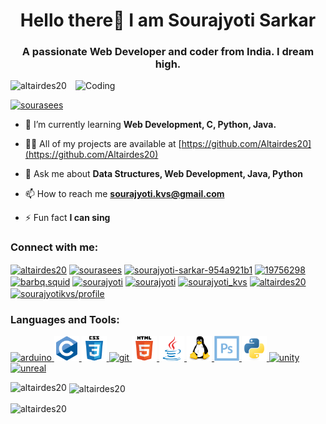 <h1 align="center">Hello there👋 I am Sourajyoti Sarkar</h1>
<h3 align="center">A passionate Web Developer and coder from India. I dream high.</h3>
<img align="right" alt="Coding" width="400" src="https://camo.githubusercontent.com/40165a147c3dcea0fa1db780bb533fc5f98546ccfb9d5d05ddb2f429277f5348/68747470733a2f2f616e616c7974696373696e6469616d61672e636f6d2f77702d636f6e74656e742f75706c6f6164732f323031382f31322f646576656c6f7065722d6472696262626c652e676966">

<p align="left"> <img src="https://komarev.com/ghpvc/?username=altairdes20&label=Profile%20views&color=0e75b6&style=flat" alt="altairdes20" /> </p>

<p align="left"> <a href="https://twitter.com/sourasees" target="blank"><img src="https://img.shields.io/twitter/follow/sourasees?logo=twitter&style=for-the-badge" alt="sourasees" /></a> </p>

- 🌱 I’m currently learning **Web Development, C, Python, Java.**

- 👨‍💻 All of my projects are available at [https://github.com/Altairdes20](https://github.com/Altairdes20)

- 💬 Ask me about **Data Structures, Web Development, Java, Python**

- 📫 How to reach me **sourajyoti.kvs@gmail.com**

- ⚡ Fun fact **I can sing**

<h3 align="left">Connect with me:</h3>
<p align="left">
<a href="https://dev.to/altairdes20" target="blank"><img align="center" src="https://raw.githubusercontent.com/rahuldkjain/github-profile-readme-generator/master/src/images/icons/Social/devto.svg" alt="altairdes20" height="30" width="40" /></a>
<a href="https://twitter.com/sourasees" target="blank"><img align="center" src="https://raw.githubusercontent.com/rahuldkjain/github-profile-readme-generator/master/src/images/icons/Social/twitter.svg" alt="sourasees" height="30" width="40" /></a>
<a href="https://linkedin.com/in/sourajyoti-sarkar-954a921b1" target="blank"><img align="center" src="https://raw.githubusercontent.com/rahuldkjain/github-profile-readme-generator/master/src/images/icons/Social/linked-in-alt.svg" alt="sourajyoti-sarkar-954a921b1" height="30" width="40" /></a>
<a href="https://stackoverflow.com/users/19756298" target="blank"><img align="center" src="https://raw.githubusercontent.com/rahuldkjain/github-profile-readme-generator/master/src/images/icons/Social/stack-overflow.svg" alt="19756298" height="30" width="40" /></a>
<a href="https://instagram.com/barbq.squid" target="blank"><img align="center" src="https://raw.githubusercontent.com/rahuldkjain/github-profile-readme-generator/master/src/images/icons/Social/instagram.svg" alt="barbq.squid" height="30" width="40" /></a>
<a href="https://dribbble.com/sourajyoti" target="blank"><img align="center" src="https://raw.githubusercontent.com/rahuldkjain/github-profile-readme-generator/master/src/images/icons/Social/dribbble.svg" alt="sourajyoti" height="30" width="40" /></a>
<a href="https://www.codechef.com/users/sourajyoti" target="blank"><img align="center" src="https://cdn.jsdelivr.net/npm/simple-icons@3.1.0/icons/codechef.svg" alt="sourajyoti" height="30" width="40" /></a>
<a href="https://www.hackerrank.com/sourajyoti_kvs" target="blank"><img align="center" src="https://raw.githubusercontent.com/rahuldkjain/github-profile-readme-generator/master/src/images/icons/Social/hackerrank.svg" alt="sourajyoti_kvs" height="30" width="40" /></a>
<a href="https://www.leetcode.com/altairdes20" target="blank"><img align="center" src="https://raw.githubusercontent.com/rahuldkjain/github-profile-readme-generator/master/src/images/icons/Social/leet-code.svg" alt="altairdes20" height="30" width="40" /></a>
<a href="https://auth.geeksforgeeks.org/user/sourajyotikvs/profile" target="blank"><img align="center" src="https://raw.githubusercontent.com/rahuldkjain/github-profile-readme-generator/master/src/images/icons/Social/geeks-for-geeks.svg" alt="sourajyotikvs/profile" height="30" width="40" /></a>
</p>

<h3 align="left">Languages and Tools:</h3>
<p align="left"> <a href="https://www.arduino.cc/" target="_blank" rel="noreferrer"> <img src="https://cdn.worldvectorlogo.com/logos/arduino-1.svg" alt="arduino" width="40" height="40"/> </a> <a href="https://www.cprogramming.com/" target="_blank" rel="noreferrer"> <img src="https://raw.githubusercontent.com/devicons/devicon/master/icons/c/c-original.svg" alt="c" width="40" height="40"/> </a> <a href="https://www.w3schools.com/css/" target="_blank" rel="noreferrer"> <img src="https://raw.githubusercontent.com/devicons/devicon/master/icons/css3/css3-original-wordmark.svg" alt="css3" width="40" height="40"/> </a> <a href="https://git-scm.com/" target="_blank" rel="noreferrer"> <img src="https://www.vectorlogo.zone/logos/git-scm/git-scm-icon.svg" alt="git" width="40" height="40"/> </a> <a href="https://www.w3.org/html/" target="_blank" rel="noreferrer"> <img src="https://raw.githubusercontent.com/devicons/devicon/master/icons/html5/html5-original-wordmark.svg" alt="html5" width="40" height="40"/> </a> <a href="https://www.java.com" target="_blank" rel="noreferrer"> <img src="https://raw.githubusercontent.com/devicons/devicon/master/icons/java/java-original.svg" alt="java" width="40" height="40"/> </a> <a href="https://www.linux.org/" target="_blank" rel="noreferrer"> <img src="https://raw.githubusercontent.com/devicons/devicon/master/icons/linux/linux-original.svg" alt="linux" width="40" height="40"/> </a> <a href="https://www.photoshop.com/en" target="_blank" rel="noreferrer"> <img src="https://raw.githubusercontent.com/devicons/devicon/master/icons/photoshop/photoshop-line.svg" alt="photoshop" width="40" height="40"/> </a> <a href="https://www.python.org" target="_blank" rel="noreferrer"> <img src="https://raw.githubusercontent.com/devicons/devicon/master/icons/python/python-original.svg" alt="python" width="40" height="40"/> </a> <a href="https://unity.com/" target="_blank" rel="noreferrer"> <img src="https://www.vectorlogo.zone/logos/unity3d/unity3d-icon.svg" alt="unity" width="40" height="40"/> </a> <a href="https://unrealengine.com/" target="_blank" rel="noreferrer"> <img src="https://raw.githubusercontent.com/kenangundogan/fontisto/036b7eca71aab1bef8e6a0518f7329f13ed62f6b/icons/svg/brand/unreal-engine.svg" alt="unreal" width="40" height="40"/> </a> </p>

<p><img align="left" src="https://github-readme-stats.vercel.app/api/top-langs?username=altairdes20&show_icons=true&locale=en&layout=compact" alt="altairdes20" /></p>

<p>&nbsp;<img align="center" src="https://github-readme-stats.vercel.app/api?username=altairdes20&show_icons=true&locale=en" alt="altairdes20" /></p>

<p><img align="center" src="https://github-readme-streak-stats.herokuapp.com/?user=altairdes20&" alt="altairdes20" /></p>
